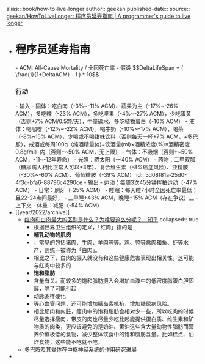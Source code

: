 alias:: book/how-to-live-longer
author:: geekan
published-date:: 
source:: [geekan/HowToLiveLonger: 程序员延寿指南 | A programmer's guide to live longer](https://github.com/geekan/HowToLiveLonger)

- <h1>程序员延寿指南</h1>
  - ACM: All-Cause Mortality / 全因死亡率
  - 假设 $$DeltaLifeSpan = ( \frac{1}{1+DeltaACM} - 1 ) * 10$$
  - <h3>行动</h3>
    - 输入
      - 固体：吃白肉（-3%~-11% ACM）、蔬果为主（-17%~-26% ACM），多吃辣（-23% ACM），多吃坚果（-4%~-27% ACM），少吃蛋黄（否则+7% ACM/0.5颗/天），中量碳水、多吃植物蛋白（-10% ACM）
      - 液体：喝咖啡（-12%~-22% ACM），喝牛奶（-10%~-17% ACM），喝茶（-8%~15% ACM），少喝或不喝甜味饮料（否则每天一杯+7% ACM，+多巴胺），戒酒或每周100g（纯酒精量(g)=饮酒量(ml)×酒精浓度(%)×酒精密度0.8g/ml）内（否则+~50% ACM，无上限）
      - 气体：不吸烟（否则+~50% ACM，-11~-12年寿命）
      - 光照：晒太阳（-~40% ACM）
      - 药物：二甲双胍（糖尿病人相比正常人可以+3年）、复合维生素（-8%癌症风险）、亚精胺（-30%~-60% ACM）、葡萄糖胺（-39% ACM）
        id:: 5d08f81a-25d0-4f3c-bfa6-88796c4290ce
    - 输出
      - 运动：每周3次45分钟挥拍运动（-47% ACM）
      - 日常：刷牙（-25% ACM）
      - 睡眠：每天睡7小时全因死亡率最低；且22-24点间最好，
      - __早睡+43% ACM，晚睡+15% ACM（存在争议）__
    - 上下文
      - 体重：减肥（-54% ACM）
- [[year/2022/archive]]
  - [红肉和白肉最大的区别是什么？为啥要这么分呢？ - 知乎](https://www.zhihu.com/question/67223570)
    collapsed:: true
    - 根据世界卫生组织的定义，「红肉」指的是
    - **哺乳动物的肌肉**
    - ，常见的包括猪肉、牛肉、羊肉等等。鸡、鸭等禽肉和鱼、虾等水产，则统一被称为「白肉」。
    - 相比之下，白肉的摄入就没有和这些健康危害表现出相关性。这可能与红肉中较多的
    - **饱和脂肪**
    - 含量有关。而较多的饱和脂肪摄入会增加血液中的低密度脂蛋白胆固醇，除了可能引起
    - 动脉粥样硬化
    - 等心血管问题，还可能增加胰岛素抵抗，增加糖尿病风险。
    - 相比肥肉和内脏，瘦肉中的饱和脂肪会相对少一些，所以吃肉的时候尽量选择瘦肉，带皮的肉也尽量少吃比起能提供蛋白质、维生素和矿物质的肉类，更应该避免的是奶油、黄油这些含大量动物性脂肪而营养价值极低的食物，减少整体饮食中的饱和脂肪含量。比如糕点、油炸食物，这些能不吃就不吃。
  - [多巴胺及其受体在中枢神经系统的作用研究进展](http://www.xml-data.org/WHDXXBYXB/html/47bbee29-70b4-4749-879e-8d44618ac319.htm)
-
